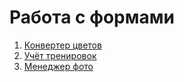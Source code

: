 # Работа с формами

1. [Конвертер цветов](hex2rgb)
2. [Учёт тренировок](steps)
3. [Менеджер фото](photo)